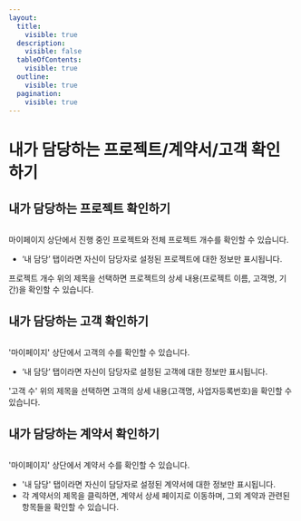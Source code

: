```yaml
---
layout:
  title:
    visible: true
  description:
    visible: false
  tableOfContents:
    visible: true
  outline:
    visible: true
  pagination:
    visible: true
---
```


# 내가 담당하는 프로젝트/계약서/고객  확인하기

## 내가 담당하는 프로젝트 확인하기&#x20;

<figure><img src="../.gitbook/assets/image (52).png" alt=""><figcaption></figcaption></figure>

마이페이지 상단에서 진행 중인 프로젝트와 전체 프로젝트 개수를 확인할 수 있습니다.

* ‘내 담당’ 탭이라면 자신이 담당자로 설정된 프로젝트에 대한 정보만 표시됩니다.

프로젝트 개수 위의 제목을 선택하면 프로젝트의 상세 내용(프로젝트 이름, 고객명, 기간)을 확인할 수 있습니다.



## 내가 담당하는 고객 확인하기&#x20;

<figure><img src="../.gitbook/assets/image (5).png" alt=""><figcaption></figcaption></figure>

'마이페이지' 상단에서 고객의 수를 확인할 수 있습니다.

* ‘내 담당’ 탭이라면 자신이 담당자로 설정된 고객에 대한 정보만 표시됩니다.

'고객 수' 위의 제목을 선택하면 고객의 상세 내용(고객명, 사업자등록번호)을 확인할 수 있습니다.



## 내가 담당하는 계약서 확인하기&#x20;

<figure><img src="../.gitbook/assets/image (4).png" alt=""><figcaption></figcaption></figure>

'마이페이지' 상단에서 계약서 수를 확인할 수 있습니다.&#x20;

* '내 담당' 탭이라면 자신이 담당자로 설정된 계약서에 대한 정보만 표시됩니다.&#x20;
* 각 계약서의 제목을 클릭하면, 계약서 상세 페이지로 이동하며, 그외 계약과 관련된 항목들을 확인할 수 있습니다.&#x20;

